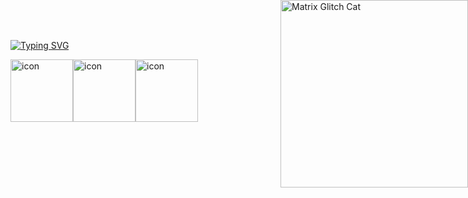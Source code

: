  <img align="right" src="https://media.giphy.com/media/wwg1suUiTbCY8H8vIA/giphy-downsized.gif" width="300" height="300" alt="Matrix Glitch Cat" style="position: absolute; top:0; right:0;">
 
[![Typing SVG](https://readme-typing-svg.demolab.com?font=Fira+Code&weight=700&size=22&duration=7000&pause=1000&color=29AA60&width=435&lines=Software+devoloper+of+the+future)](https://git.io/typing-svg)

<div style="position: relative;">
  <div>
    <div style="display: flex; margin-top: 10px;">
      <img src="https://techstack-generator.vercel.app/csharp-icon.svg" alt="icon" width="100" height="100" />
      <img src="https://techstack-generator.vercel.app/python-icon.svg" alt="icon" width="100" height="100" />
      <img src="https://techstack-generator.vercel.app/github-icon.svg" alt="icon" width="100" height="100" />
    </div>
  </div>
</div>
